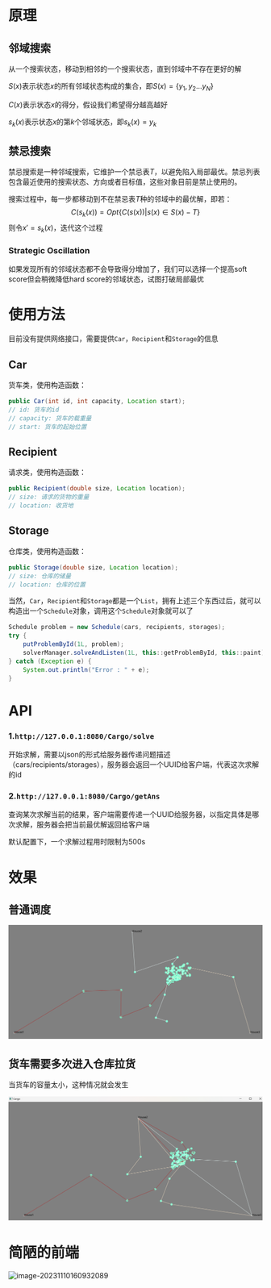 # 原理

## 邻域搜索

从一个搜索状态，移动到相邻的一个搜索状态，直到邻域中不存在更好的解

$S(x)$表示状态$x$的所有邻域状态构成的集合，即$S(x)=\{y_1,y_2...y_N\}$

$C(x)$表示状态$x$的得分，假设我们希望得分越高越好

$s_k(x)$表示状态$x$的第$k$个邻域状态，即$s_k(x)=y_k$

## 禁忌搜索

禁忌搜索是一种邻域搜索，它维护一个禁忌表$T$，以避免陷入局部最优。禁忌列表包含最近使用的搜索状态、方向或者目标值，这些对象目前是禁止使用的。

搜索过程中，每一步都移动到不在禁忌表$T$种的邻域中的最优解，即若：
$$
C(s_k(x))=Opt\{C(s(x))|s(x)\in S(x)-T\}
$$
则令$x'=s_k(x)$，迭代这个过程

### Strategic Oscillation

如果发现所有的邻域状态都不会导致得分增加了，我们可以选择一个提高soft score但会稍微降低hard score的邻域状态，试图打破局部最优

# 使用方法

目前没有提供网络接口，需要提供`Car`，`Recipient`和`Storage`的信息

##  Car

货车类，使用构造函数：

```java
public Car(int id, int capacity, Location start);
// id: 货车的id
// capacity: 货车的载重量
// start: 货车的起始位置
```

## Recipient

请求类，使用构造函数：

```java
public Recipient(double size, Location location);
// size: 请求的货物的重量
// location: 收货地
```

## Storage

仓库类，使用构造函数：

```java
public Storage(double size, Location location);
// size: 仓库的储量
// location: 仓库的位置
```

当然，`Car`，`Recipient`和`Storage`都是一个`List`，拥有上述三个东西过后，就可以构造出一个`Schedule`对象，调用这个`Schedule`对象就可以了

```java
Schedule problem = new Schedule(cars, recipients, storages);
try {
	putProblemById(1L, problem);
	solverManager.solveAndListen(1L, this::getProblemById, this::paint); // 可视化
} catch (Exception e) {
	System.out.println("Error : " + e);
}
```

# API

### 1.`http://127.0.0.1:8080/Cargo/solve`

开始求解，需要以json的形式给服务器传递问题描述（cars/recipients/storages），服务器会返回一个UUID给客户端，代表这次求解的id

### 2.`http://127.0.0.1:8080/Cargo/getAns`

查询某次求解当前的结果，客户端需要传递一个UUID给服务器，以指定具体是哪次求解，服务器会把当前最优解返回给客户端

默认配置下，一个求解过程用时限制为500s

# 效果

## 普通调度

![image-20231104110906601](README\image-20231104110906601.png)

## 货车需要多次进入仓库拉货

当货车的容量太小，这种情况就会发生

![image-20231104111106619](README\image-20231104111106619.png)

# 简陋的前端

![image-20231110160932089](C:\Users\27670\Project\Cargo\README\image-20231110160932089.png)

